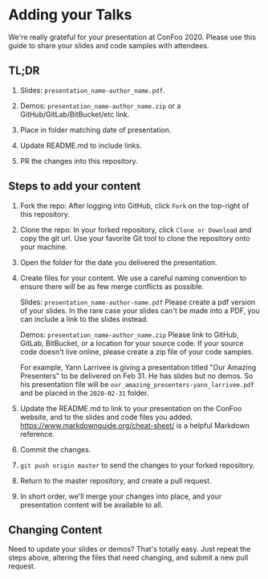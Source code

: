 Adding your Talks
=================

We're really grateful for your presentation at ConFoo 2020. Please use this guide to share your slides and code samples with attendees.


## TL;DR

1. Slides: `presentation_name-author_name.pdf`.

2. Demos: `presentation_name-author_name.zip` or a GitHub/GitLab/BitBucket/etc link.

3. Place in folder matching date of presentation.

4. Update README.md to include links.

5. PR the changes into this repository.


## Steps to add your content

1. Fork the repo: After logging into GitHub, click `Fork` on the top-right of this repository.

2. Clone the repo: In your forked repository, click `Clone or Download` and copy the git url. Use your favorite Git tool to clone the repository onto your machine.

3. Open the folder for the date you delivered the presentation.

4. Create files for your content.  We use a careful naming convention to ensure there will be as few merge conflicts as possible.

   Slides: `presentation_name-author-name.pdf`  Please create a pdf version of your slides. In the rare case your slides can't be made into a PDF, you can include a link to the slides instead.

   Demos: `presentation_name-author_name.zip`  Please link to GitHub, GitLab, BitBucket, or a location for your source code. If your source code doesn't live online, please create a zip file of your code samples.

   For example, Yann Larrivee is giving a presentation titled "Our Amazing Presenters" to be delivered on Feb 31.  He has slides but no demos.  So his presentation file will be `our_amazing_presenters-yann_larrivee.pdf` and be placed in the `2020-02-31` folder.

5. Update the README.md to link to your presentation on the ConFoo website, and to the slides and code files you added.  https://www.markdownguide.org/cheat-sheet/ is a helpful Markdown reference.

6. Commit the changes.

7. `git push origin master` to send the changes to your forked repository.

8. Return to the master repository, and create a pull request.

9. In short order, we'll merge your changes into place, and your presentation content will be available to all.


## Changing Content

Need to update your slides or demos?  That's totally easy.  Just repeat the steps above, altering the files that need changing, and submit a new pull request.
